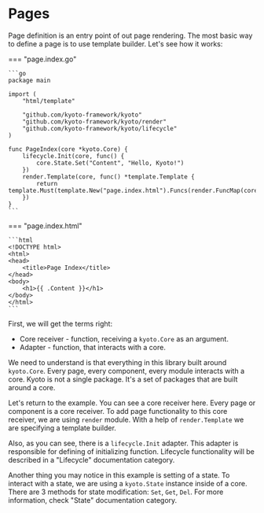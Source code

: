 
# Pages

Page definition is an entry point of out page rendering.
The most basic way to define a page is to use template builder.
Let's see how it works:

=== "page.index.go"

	```go
	package main

	import (
	    "html/template"

	    "github.com/kyoto-framework/kyoto"
	    "github.com/kyoto-framework/kyoto/render"
	    "github.com/kyoto-framework/kyoto/lifecycle"
	)

	func PageIndex(core *kyoto.Core) {
	    lifecycle.Init(core, func() {
	        core.State.Set("Content", "Hello, Kyoto!")
	    })
	    render.Template(core, func() *template.Template {
	        return template.Must(template.New("page.index.html").Funcs(render.FuncMap(core)).ParseGlob("*.html"))
	    })
	}
	```

=== "page.index.html"

	```html
	<!DOCTYPE html>
	<html>
	<head>
	    <title>Page Index</title>
	</head>
	<body>
	    <h1>{{ .Content }}</h1>
	</body>
	</html>
	```

First, we will get the terms right:

- Core receiver - function, receiving a `kyoto.Core` as an argument.
- Adapter - function, that interacts with a core.

We need to understand is that everything in this library built around `kyoto.Core`.
Every page, every component, every module interacts with a core.
Kyoto is not a single package.
It's a set of packages that are built around a core.

Let's return to the example.
You can see a core receiver here.
Every page or component is a core receiver.
To add page functionality to this core receiver, we are using `render` module.
With a help of `render.Template` we are specifying a template builder.

Also, as you can see, there is a `lifecycle.Init` adapter.
This adapter is responsible for defining of initializing function.
Lifecycle functionality will be described in a "Lifecycle" documentation category.

Another thing you may notice in this example is setting of a state.
To interact with a state, we are using a `kyoto.State` instance inside of a core.
There are 3 methods for state modification: `Set`, `Get`, `Del`.
For more information, check "State" documentation category.
